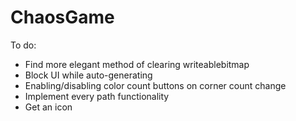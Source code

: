 # ChaosGame

To do:
- Find more elegant method of clearing writeablebitmap
- Block UI while auto-generating
- Enabling/disabling color count buttons on corner count change
- Implement every path functionality
- Get an icon
